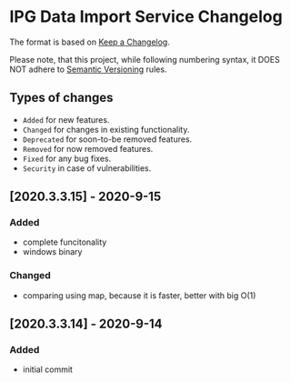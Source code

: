 # IPG Data Import Service Changelog

The format is based on [Keep a Changelog](http://keepachangelog.com/en/1.0.0/).

Please note, that this project, while following numbering syntax, it DOES NOT
adhere to [Semantic Versioning](http://semver.org/spec/v2.0.0.html) rules.

## Types of changes

* ```Added``` for new features.
* ```Changed``` for changes in existing functionality.
* ```Deprecated``` for soon-to-be removed features.
* ```Removed``` for now removed features.
* ```Fixed``` for any bug fixes.
* ```Security``` in case of vulnerabilities.

## [2020.3.3.15] - 2020-9-15

### Added
- complete funcitonality
- windows binary

### Changed
- comparing using map, because it is faster, better with big O(1)

## [2020.3.3.14] - 2020-9-14

### Added
- initial commit
